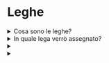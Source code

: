 # Leghe

<details>

<summary>Cosa sono le leghe?</summary>

Le leghe sono simili ai livelli di un campionato di calcio. Riflettono il tuo livello di prestazione durante le qualificazioni, raggruppando giocatori con risultati comparabili per sfide competitive. Un ranking di lega più alto porta a maggiori ricompense. Ulteriori dettagli saranno rivelati al lancio della stagione inaugurale.

</details>

<details>

<summary>In quale lega verrò assegnato?</summary>

La tua assegnazione di lega dipende dal tuo ranking durante le fasi di qualificazione. I partecipanti accumulano punti giornalieri e scalano la classifica, portando a classifiche finali dopo la Fase di Qualificazione 1 e la Fase di Qualificazione 2. Sulla base dei risultati collettivi e del numero totale di partecipanti, vengono assegnati posti nelle diverse leghe.

I migliori performer di ogni fase di qualificazione ricevono inviti per unirsi alla lega più adatta in base al loro livello di abilità.

Man mano che le stagioni avanzano, le leghe operano su una base di promozione/retrocessione. I migliori performer salgono di lega, mentre quelli con meno successo vengono spostati in leghe inferiori.

Se ti unisci dopo le fasi di qualificazione, entrerai nella Lega Amatori. Questa lega non solo offre le sue ricompense, ma offre anche la possibilità di progredire verso divisioni superiori e garantire/migliorare le ricompense.

</details>

<details>

<summary></summary>



</details>

<details>

<summary></summary>



</details>